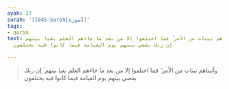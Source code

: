 ```yaml
---
ayah: 17
surah: '[[045-Surah|سورة]]'
tags:
- quran
text: وآتيناهم بينات من الأمر ۖ فما اختلفوا إلا من بعد ما جاءهم العلم بغيا بينهم ۚ
  إن ربك يقضي بينهم يوم القيامة فيما كانوا فيه يختلفون

---
```

> وآتيناهم بينات من الأمر ۖ فما اختلفوا إلا من بعد ما جاءهم العلم بغيا بينهم ۚ إن ربك يقضي بينهم يوم القيامة فيما كانوا فيه يختلفون

